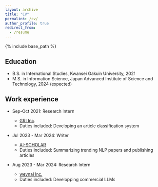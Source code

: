 ```yaml
---
layout: archive
title: "CV"
permalink: /cv/
author_profile: true
redirect_from:
  - /resume
---
```


{% include base_path %}

## Education
* B.S. in International Studies, Kwansei Gakuin University, 2021
* M.S. in Information Science, Japan Advanced Institute of Science and Technology, 2024 (expected)

## Work experience
* Sep-Oct 2021: Research Intern
  * [GRI Inc](https://gri.jp/).
  * Duties included: Developing an article classification system
 
* Jul 2023 - Mar 2024: Writer
  * [AI-SCHOLAR](https://ai-scholar.tech/)
  * Duties included: Summarizing trending NLP papers and publishing articles
 
* Aug 2023 - Mar 2024: Research Intern
  * [wevnal Inc.](https://wevnal.co.jp/)
  * Duties included: Developping commercial LLMs
  
